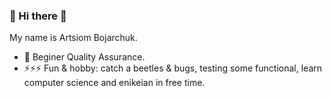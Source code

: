 ### 👋 Hi there 👋
My name is Artsiom Bojarchuk. 

- 🔭 Beginer Quality Assurance.
- ⚡⚡⚡ Fun & hobby: catch a beetles & bugs, testing some functional, learn computer science and enikeian in free time.
